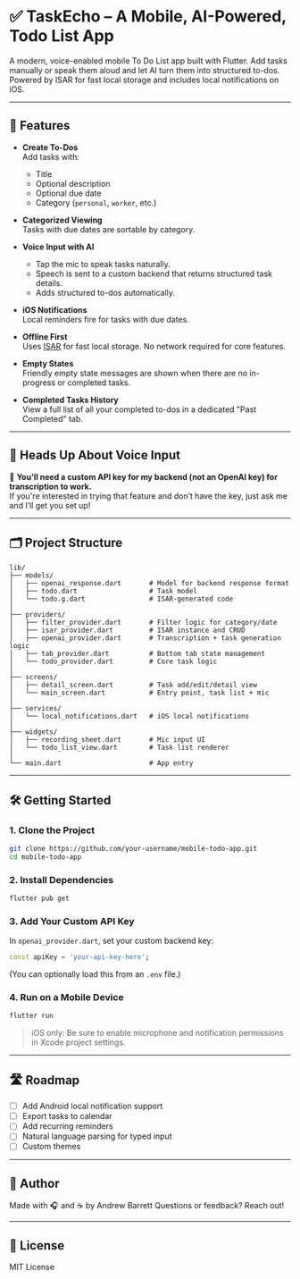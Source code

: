 # ✅ TaskEcho – A Mobile, AI-Powered, Todo List App

A modern, voice-enabled mobile To Do List app built with Flutter. Add tasks manually or speak them aloud and let AI turn them into structured to-dos. Powered by ISAR for fast local storage and includes local notifications on iOS.

---

## 📱 Features

- **Create To-Dos**  
  Add tasks with:
  - Title
  - Optional description
  - Optional due date
  - Category (`personal`, `worker`, etc.)

- **Categorized Viewing**  
  Tasks with due dates are sortable by category.

- **Voice Input with AI**  
  - Tap the mic to speak tasks naturally.
  - Speech is sent to a custom backend that returns structured task details.
  - Adds structured to-dos automatically.

- **iOS Notifications**  
  Local reminders fire for tasks with due dates.

- **Offline First**  
  Uses [ISAR](https://isar.dev/) for fast local storage. No network required for core features.

- **Empty States**  
  Friendly empty state messages are shown when there are no in-progress or completed tasks.

- **Completed Tasks History**  
  View a full list of all your completed to-dos in a dedicated "Past Completed" tab.

---

## 🧠 Heads Up About Voice Input

🔐 **You'll need a custom API key for my backend (not an OpenAI key) for transcription to work.**  
If you're interested in trying that feature and don’t have the key, just ask me and I’ll get you set up!

---

## 🗂 Project Structure

```
lib/
├── models/
│   ├── openai_response.dart       # Model for backend response format
│   ├── todo.dart                  # Task model
│   └── todo.g.dart                # ISAR-generated code
│
├── providers/
│   ├── filter_provider.dart       # Filter logic for category/date
│   ├── isar_provider.dart         # ISAR instance and CRUD
│   ├── openai_provider.dart       # Transcription + task generation logic
│   ├── tab_provider.dart          # Bottom tab state management
│   └── todo_provider.dart         # Core task logic
│
├── screens/
│   ├── detail_screen.dart         # Task add/edit/detail view
│   └── main_screen.dart           # Entry point, task list + mic
│
├── services/
│   └── local_notifications.dart   # iOS local notifications
│
├── widgets/
│   ├── recording_sheet.dart       # Mic input UI
│   └── todo_list_view.dart        # Task list renderer
│
└── main.dart                      # App entry
```

---

## 🛠 Getting Started

### 1. Clone the Project
```bash
git clone https://github.com/your-username/mobile-todo-app.git
cd mobile-todo-app
```

### 2. Install Dependencies
```bash
flutter pub get
```

### 3. Add Your Custom API Key
In `openai_provider.dart`, set your custom backend key:
```dart
const apiKey = 'your-api-key-here';
```
(You can optionally load this from an `.env` file.)

### 4. Run on a Mobile Device
```bash
flutter run
```

> iOS only: Be sure to enable microphone and notification permissions in Xcode project settings.

---

## 🛣️ Roadmap

- [ ] Add Android local notification support  
- [ ] Export tasks to calendar  
- [ ] Add recurring reminders  
- [ ] Natural language parsing for typed input  
- [ ] Custom themes  

---

## 👤 Author

Made with 🎧 and ☕️ by Andrew Barrett
Questions or feedback? Reach out!

---

## 📄 License

MIT License
